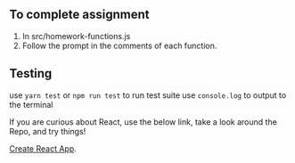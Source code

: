 ## To complete assignment

1. In src/homework-functions.js
2. Follow the prompt in the comments of each function.

## Testing

use `yarn test` or `npm run test` to run test suite
use `console.log` to output to the terminal

If you are curious about React, use the below link, take a look around the Repo, and try things!

[Create React App](https://github.com/facebook/create-react-app).
